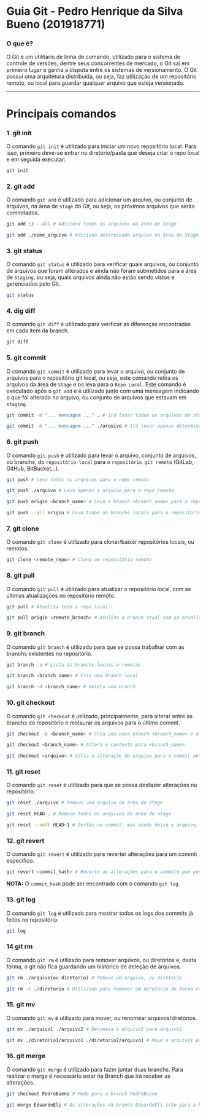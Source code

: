 # Guia Git - Pedro Henrique da Silva Bueno (201918771)

### O que é?

O Git é um utilitário de linha de comando, utilizado para o sistema de controle de versões, dentre seus concorrentes de mercado, o Git sai em primeiro lugar e ganha a disputa entre os sistemas de versionamento.
O Git possui uma arquitetura distribuída, ou seja, faz utilização de um repositório remoto, ou local para guardar qualquer arquivo que esteja versionado.

---

# Principais comandos

### 1. git init
O comando `git init` é utilizado para iniciar um novo repositório local. Para isso, primeiro deve-se entrar no diretório/pasta que deseja criar o repo local e em seguida executar:
```bash
git init
```

### 2. git add
O comando `git add` é utilizado para adicionar um arquivo, ou conjunto de arquivos, na área de `stage` do Git, ou seja, os próximos arquivos que serão commitados.
```bash
git add :/ --all # Adiciona todos os arquivos na área de Stage

git add ./nome_arquivo # Adiciona determinado arquivo na área de Stage
```

### 3. git status
O comando `git status` é utilizado para verificar quais arquivos, ou conjunto de arquivos que foram alterados e ainda não foram submetidos para a área de `Staging`, ou seja, quais arquivos ainda não estão sendo vistos e gerenciados pelo Git.

```bash
git status
```

### 4. dig diff
O comando `git diff` é utilizado para verificar as diferenças encontradas em cada item da branch.

```bash
git diff
```

### 5. git commit
O comando `git commit` é utilizado para levar o arquivo, ou conjunto de arquivos para o repositório git local, ou seja, este comando retira os arquivos da área de `Stage` e os leva para o `Repo Local`. Este comando é executado após o `git add` e é utilizado junto com uma mensagem indicando o que foi alterado no arquivo, ou conjunto de arquivos que estavam em `staging`.

```bash
git commit -m "... mensagem ..." . # Irá levar todos os arquivos de staging para o repositório local

git commit -m "... mensagem ..." ./arquivo # Irá levar apenas determinado arquivo para o repositório local
```

### 6. git push
O comando `git push` é utilizado para levar o arquivo, conjunto de arquivos, ou branchs, do `repositório local` para o `repositório git remoto` (GitLab, GitHub, BitBucket...).

```bash
git push # Leva todos os arquivos para o repo remoto

git push ./arquivo # Leva apenas o arquivo para o repo remoto

git push origin <branch_name> # Leva a branch <branch_name> para o repositório remoto

git push --all origin # Leva todas as branchs locais para o repositório remoto
```

### 7. git clone
O comando `git clone` é utilizado para clonar/baixar repositórios locais, ou remotos.

```bash
git clone <remote_repo> # Clona um repositório remoto
```

### 8. git pull
O comando `git pull` é utilizado para atualizar o repositório local, com as últimas atualizações no repositório remoto.

```bash
git pull # Atualiza todo o repo local

git pull origin <remote_branch> # Atuliza a branch atual com as atualizações da branch <remote_branch>
```

### 9. git branch
O comando `git branch` é utilizado para que se possa trabalhar com as branchs existentes no repositório.

```bash
git branch -a # Lista as branchs locais e remotas

git branch <branch_name> # Cria uma branch local

git branch -d <branch_name> # Deleta uma branch
```

### 10. git checkout
O comando `git checkout` é utilizado, principalmente, para alterar entre as branchs do repositório e restaurar os arquivos para o último commit.

```bash
git checkout -b <branch_name> # Cria uma nova branch <branch_name> e altera o contexto para esta nova branch

git checkout <branch_name> # Altera o contexto para <branch_name>

git checkout <arquivo> # Volta a alteração do arquivo para o commit anterior
```

### 11. git reset
O comando `git reset` é utilizado para que se possa desfazer alterações no repositório.

```bash
git reset ./arquivo # Remove uma arquivo da área de stage

git reset HEAD . # Remove todos os arquivos da área de stage

git reset --soft HEAD~1 # Desfaz um commit, mas ainda deixa o arquivo, ou conjunto de arquivos na área de stage.
```

### 12. git revert
O comando `git revert` é utilizado para reverter alterações para um commit específico.

```bash
git revert <commit_hash> # Reverte as alterações para o commite que possuí o hash <commit_hash>
```
**NOTA:** O `commit_hash` pode ser encontrado com o comando `git log`.

### 13. git log
O comando `git log` é utilizado para mostrar todos os logs dos commits já feitos no repositório.

```bash
git log
```

### 14 git rm
O comando `git rm` é utilizado para remover arquivos, ou diretórios e, desta forma, o git não fica guardando um histórico de deleção de arquivos.

```bash
git rm ./arquivo(ou diretorio) # Remove um arquivo, ou diretorio

git rm -r ./diretorio # Utilizado para remover um diretório de forma recursiva, ou seja, apaga todos os arquivos e subdiretórios junto.
```
### 15. git mv
O comando `git mv` é utilizado para mover, ou renomear arquivos/diretórios.

```bash
git mv ./arquivo1 ./arquivo2 # Renomeia o arquivo1 para arquivo2

git mv ./diretorio1/arquivo1 ./diretorio2/arquivo1 # Move o arquivo1 para o diretorio2
```

### 16. git merge
O comando `git merge` é utilizado para fazer juntar duas branchs. Para realizar o merge é necessário estar na Branch que irá receber as alterações.

```bash
git checkout PedroBueno # Muda para a branch PedroBueno

git merge EduardoEli # As alterações da branch EduardoEli irão para a branch PedroBueno
```

